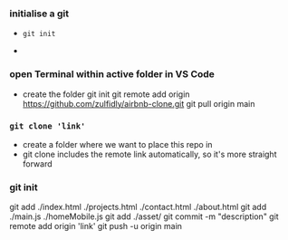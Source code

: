 ### initialise a git
- ```git init```
- ```

### open Terminal within active folder in VS Code
- create the folder
git init
git remote add origin https://github.com/zulfidly/airbnb-clone.git
git pull origin main



### ```git clone 'link'```
- create a folder where we want to place this repo in
- git clone includes the remote link automatically, so it's more straight forward

### git init
git add ./index.html ./projects.html ./contact.html ./about.html
git add ./main.js ./homeMobile.js
git add ./asset/
git commit -m "description"
git remote add origin 'link'
git push -u origin main